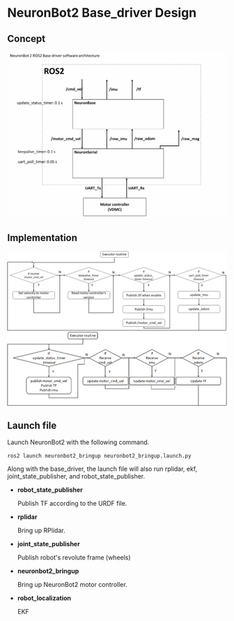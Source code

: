 # NeuronBot2 Base_driver Design

## Concept
![](readme_resource/base_driver_concept.png)
## Implementation
![](readme_resource/neuron_serial.png)
![](readme_resource/neuron_base.png)
## Launch file
Launch NeuronBot2 with the following command.

    ros2 launch neuronbot2_bringup neuronbot2_bringup.launch.py

Along with the base_driver, the launch file will also run rplidar, ekf, joint_state_publisher, and robot_state_publisher.

- **robot_state_publisher**

    Publish TF according to the URDF file.

- **rplidar**

    Bring up RPlidar.

- **joint_state_publisher**

    Publish robot's revolute frame (wheels)

- **neuronbot2_bringup**

    Bring up NeuronBot2 motor controller.

- **robot_localization**

    EKF